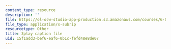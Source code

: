 ```yaml
---
content_type: resource
description: ''
file: https://ol-ocw-studio-app-production.s3.amazonaws.com/courses/6-042j-mathematics-for-computer-science-spring-2015/15f1add3bef6eaf60b1cfefd48e8de07_QzSCf62kzjE.srt
file_type: application/x-subrip
resourcetype: Other
title: 3play caption file
uid: 15f1add3-bef6-eaf6-0b1c-fefd48e8de07
---
```

